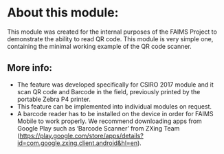 # About this module:
This module was created for the internal purposes of the FAIMS Project to demonstrate the ability to read QR code. This module is very simple one, containing the minimal working example of the QR code scanner.

## More info: 
* The feature was developed specifically for CSIRO 2017 module and it scan QR code and Barcode in the field, previously printed by the portable Zebra P4 printer.
* This feature can be implemented into individual modules on request.
* A barcode reader has to be installed on the device in order for FAIMS Mobile to work properly. We recommend downloading apps from Google Play such as ‘Barcode Scanner’ from ZXing Team (https://play.google.com/store/apps/details?id=com.google.zxing.client.android&hl=en).

